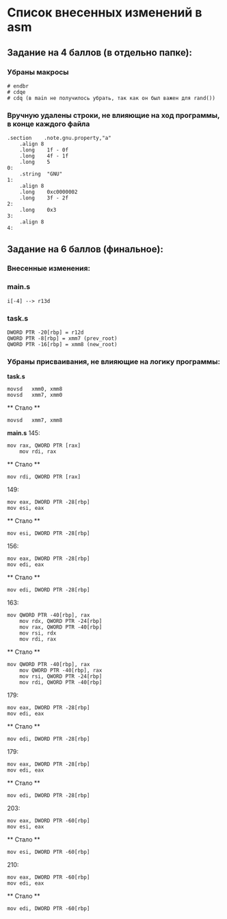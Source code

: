 # Список внесенных изменений в asm
## Задание на 4 баллов (в отдельно папке):
### Убраны макросы
``` assembly
# endbr
# cdqe
# cdq (в main не получилось убрать, так как он был важен для rand())
```

### Вручную удалены строки, не влияющие на ход программы, в конце каждого файла
``` assembly
.section	.note.gnu.property,"a"
	.align 8
	.long	 1f - 0f
	.long	 4f - 1f
	.long	 5
0:
	.string	 "GNU"
1:
	.align 8
	.long	 0xc0000002
	.long	 3f - 2f
2:
	.long	 0x3
3:
	.align 8
4:
```
## Задание на 6 баллов (финальное):

### Внесенные изменения:
### main.s
``` assembly
i[-4] --> r13d
```

### task.s
``` assembly
DWORD PTR -20[rbp] = r12d
QWORD PTR -8[rbp] = xmm7 (prev_root)
QWORD PTR -16[rbp] = xmm8 (new_root)
```

### Убраны присваивания, не влияющие на логику программы:

**task.s**
``` assembly
movsd	xmm0, xmm8
movsd	xmm7, xmm0
```
** Стало **
``` assembly
movsd	xmm7, xmm8
```
**main.s**
145:
``` assembly
mov	rax, QWORD PTR [rax]
	mov	rdi, rax
```
** Стало **
``` assembly
mov	rdi, QWORD PTR [rax]
```

149:
``` assembly
mov	eax, DWORD PTR -28[rbp]
mov	esi, eax
```
** Стало **
``` assembly
mov	esi, DWORD PTR -28[rbp]
```

156:
``` assembly
mov	eax, DWORD PTR -28[rbp]
mov	edi, eax
```
** Стало **
``` assembly
mov	edi, DWORD PTR -28[rbp]
```

163:
``` assembly
mov	QWORD PTR -40[rbp], rax
	mov	rdx, QWORD PTR -24[rbp]
	mov	rax, QWORD PTR -40[rbp]
	mov	rsi, rdx
	mov	rdi, rax
```
** Стало **
``` assembly
mov	QWORD PTR -40[rbp], rax
	mov	QWORD PTR -40[rbp], rax
	mov	rsi, QWORD PTR -24[rbp]
	mov	rdi, QWORD PTR -40[rbp]
```
179:
``` assembly
mov	eax, DWORD PTR -28[rbp]
mov	edi, eax
```
** Стало **
``` assembly
mov	edi, DWORD PTR -28[rbp]
```
179:
``` assembly
mov	eax, DWORD PTR -28[rbp]
mov	edi, eax
```
** Стало **
``` assembly
mov	edi, DWORD PTR -28[rbp]
```

203:
``` assembly
mov	eax, DWORD PTR -60[rbp]
mov	esi, eax
```
** Стало **
``` assembly
mov	esi, DWORD PTR -60[rbp]
```
210:
``` assembly
mov	eax, DWORD PTR -60[rbp]
mov	edi, eax
```
** Стало **
``` assembly
mov	edi, DWORD PTR -60[rbp]
```
